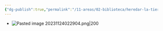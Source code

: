 ```yaml
---
{"dg-publish":true,"permalink":"/11-areas/02-biblioteca/heredar-la-tierra/","noteIcon":""}
---
```


- ![Pasted image 20231124022904.png|200](/img/user/02%20Image/Pasted%20image%2020231124022904.png)
